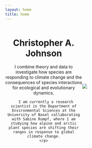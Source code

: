 ```yaml
---
layout: home
title: home
---
```


<div style="display: flex; align-items: center;">
  <div style="flex: 1; text-align: center;">
    <h1> Christopher A. Johnson </h1>
    <p>
      I combine theory and data to investigate how species are responding to climate change and the consequences of species interactions for ecological and evolutionary dynamics.

      I am currently a research scientist in the Department of Environmental Sciences at the University of Basel collaborating with Sabine Rumpf, where I am studying how alpine and arctic plant species are shifting their ranges in response to global climate change.
    </p>
  </div>
  <div style="flex: 1;">
    <img src="{{ '/images/Chris_homepage.jpg' | relative_url }}" style="max-width: 100%; height: auto;">
  </div>
</div>
